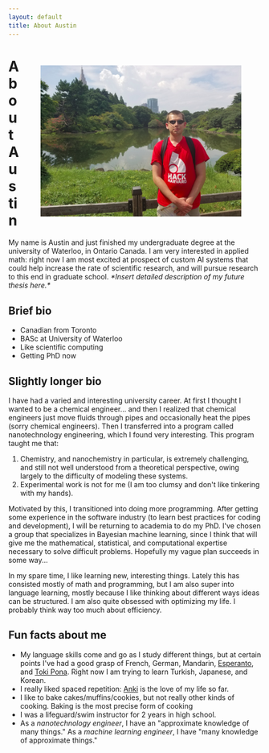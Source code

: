 ```yaml
---
layout: default
title: About Austin
---
```

<img src="/files/about_me_img1.png" alt="pic of me" 
style="float:right;width:400px;margin:40px">
# About Austin

My name is Austin and just finished my undergraduate
degree at the university of Waterloo, in Ontario Canada. 
I am very interested in applied math:
right now I am most excited at prospect of custom AI systems
that could help increase the rate of scientific research,
and will pursue research to this end in graduate school.
_\*Insert detailed description of my future thesis here.\*_

## Brief bio
- Canadian from Toronto
- BASc at University of Waterloo
- Like scientific computing
- Getting PhD now

## Slightly longer bio
I have had a varied and interesting university career. 
At first I thought I wanted to be a chemical engineer... and 
then I realized that chemical engineers just move fluids 
through pipes and occasionally heat the pipes (sorry chemical engineers). 
Then I transferred into a program called nanotechnology 
engineering, which I found very interesting. This program taught me that:  

1. Chemistry, and nanochemistry in particular, is extremely challenging, and still not well understood from a theoretical perspective, owing largely to the difficulty of modeling these systems.  
2. Experimental work is not for me (I am too clumsy and don't like tinkering with my hands).

Motivated by this, I transitioned into doing more programming.
After getting some experience in the software industry
(to learn best practices for coding and development),
I will be returning to academia to do my PhD.
I've chosen a group that specializes in Bayesian machine learning,
since I think that will give me the mathematical, statistical,
and computational expertise necessary to solve difficult problems.
Hopefully my vague plan succeeds in some way...

In my spare time, I like learning new, interesting things. 
Lately this has consisted mostly of math and programming, 
but I am also super into language learning,
mostly because I like thinking about different ways ideas can be structured.
I am also quite obsessed with optimizing my life.
I probably think way too much about efficiency.

## Fun facts about me
- My language skills come and go as I study different things,
 but at certain points I've had a good grasp of French, German, Mandarin, 
 [Esperanto](https://en.wikipedia.org/wiki/Esperanto), and [Toki Pona](https://en.wikipedia.org/wiki/Toki_Pona).
 Right now I am trying to learn Turkish, Japanese, and Korean.
- I really liked spaced repetition: [Anki](https://apps.ankiweb.net/) is the love of my life so far.
- I like to bake cakes/muffins/cookies, but not really other kinds of cooking. Baking is the most precise form of cooking
- I was a lifeguard/swim instructor for 2 years in high school.
- As a _nanotechnology engineer_, I have an "approximate knowledge of many things." As a _machine learning engineer_, I have "many knowledge of approximate things."
